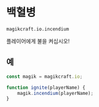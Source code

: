 
# 백혈병

`magikcraft.io.incendium`

플레이어에게 불을 켜십시오!

## 예

```javascript
const magik = magikcraft.io;

function ignite(playerName) {
    magik.incendium(playerName);
}
```